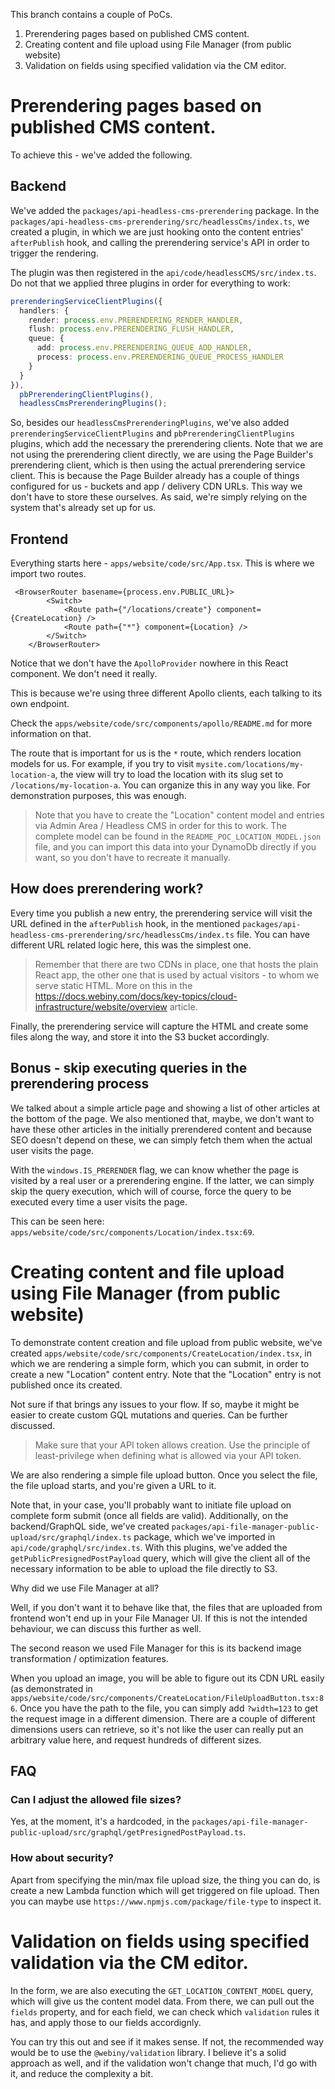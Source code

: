 This branch contains a couple of PoCs.

1. Prerendering pages based on published CMS content.
2. Creating content and file upload using File Manager (from public website)
3. Validation on fields using specified validation via the CM editor.

# Prerendering pages based on published CMS content.

To achieve this - we've added the following.

## Backend

We've added the `packages/api-headless-cms-prerendering` package. In the `packages/api-headless-cms-prerendering/src/headlessCms/index.ts`, we created a plugin, in which we are just hooking onto the content entries' `afterPublish` hook, and calling the prerendering service's API in order to trigger the rendering.

The plugin was then registered in the `api/code/headlessCMS/src/index.ts`. Do not that we applied three plugins in order for everything to work:

```ts
prerenderingServiceClientPlugins({
  handlers: {
    render: process.env.PRERENDERING_RENDER_HANDLER,
    flush: process.env.PRERENDERING_FLUSH_HANDLER,
    queue: {
      add: process.env.PRERENDERING_QUEUE_ADD_HANDLER,
      process: process.env.PRERENDERING_QUEUE_PROCESS_HANDLER
    }
  }
}),
  pbPrerenderingClientPlugins(),
  headlessCmsPrerenderingPlugins();
```

So, besides our `headlessCmsPrerenderingPlugins`, we've also added `prerenderingServiceClientPlugins` and `pbPrerenderingClientPlugins` plugins, which add the necessary the prerendering clients. Note that we are not using the prerendering client directly, we are using the Page Builder's prerendering client, which is then using the actual prerendering service client. This is because the Page Builder already has a couple of things configured for us - buckets and app / delivery CDN URLs. This way we don't have to store these ourselves. As said, we're simply relying on the system that's already set up for us.

## Frontend

Everything starts here - `apps/website/code/src/App.tsx`. This is where we import two routes.

```
 <BrowserRouter basename={process.env.PUBLIC_URL}>
        <Switch>
            <Route path={"/locations/create"} component={CreateLocation} />
            <Route path={"*"} component={Location} />
        </Switch>
    </BrowserRouter>
```

Notice that we don't have the `ApolloProvider` nowhere in this React component. We don't need it really.

This is because we're using three different Apollo clients, each talking to its own endpoint.

Check the `apps/website/code/src/components/apollo/README.md` for more information on that.

The route that is important for us is the `*` route, which renders location models for us. For example, if you try to visit `mysite.com/locations/my-location-a`, the view will try to load the location with its slug set to `/locations/my-location-a`. You can organize this in any way you like. For demonstration purposes, this was enough.

> Note that you have to create the "Location" content model and entries via Admin Area / Headless CMS in order for this to work. The complete model can be found in the `README_POC_LOCATION_MODEL.json` file, and you can import this data into your DynamoDb directly if you want, so you don't have to recreate it manually.

## How does prerendering work?

Every time you publish a new entry, the prerendering service will visit the URL defined in the `afterPublish` hook, in the mentioned `packages/api-headless-cms-prerendering/src/headlessCms/index.ts` file. You can have different URL related logic here, this was the simplest one.

> Remember that there are two CDNs in place, one that hosts the plain React app, the other one that is used by actual visitors - to whom we serve static HTML. More on this in the https://docs.webiny.com/docs/key-topics/cloud-infrastructure/website/overview article.

Finally, the prerendering service will capture the HTML and create some files along the way, and store it into the S3 bucket accordingly.

## Bonus - skip executing queries in the prerendering process

We talked about a simple article page and showing a list of other articles at the bottom of the page. We also mentioned that, maybe, we don't want to have these other articles in the initially prerendered content and because SEO doesn't depend on these, we can simply fetch them when the actual user visits the page.

With the `windows.IS_PRERENDER` flag, we can know whether the page is visited by a real user or a prerendering engine. If the latter, we can simply skip the query execution, which will of course, force the query to be executed every time a user visits the page.

This can be seen here: `apps/website/code/src/components/Location/index.tsx:69`.

# Creating content and file upload using File Manager (from public website)

To demonstrate content creation and file upload from public website, we've created `apps/website/code/src/components/CreateLocation/index.tsx`, in which we are rendering a simple form, which you can submit, in order to create a new "Location" content entry. Note that the "Location" entry is not published once its created.

Not sure if that brings any issues to your flow. If so, maybe it might be easier to create custom GQL mutations and queries. Can be further discussed.

> Make sure that your API token allows creation. Use the principle of least-privilege when defining what is allowed via your API token. 

We are also rendering a simple file upload button. Once you select the file, the file upload starts, and you're given a URL to it.

Note that, in your case, you'll probably want to initiate file upload on complete form submit (once all fields are valid). Additionally, on the backend/GraphQL side, we've created `packages/api-file-manager-public-upload/src/graphql/index.ts` package, which we've imported in `api/code/graphql/src/index.ts`. With this plugins, we've added the `getPublicPresignedPostPayload` query, which will give the client all of the necessary information to be able to upload the file directly to S3.

Why did we use File Manager at all?

Well, if you don't want it to behave like that, the files that are uploaded from frontend won't end up in your File Manager UI. If this is not the intended behaviour, we can discuss this further as well.

The second reason we used File Manager for this is its backend image transformation / optimization features.

When you upload an image, you will be able to figure out its CDN URL easily (as demonstrated in `apps/website/code/src/components/CreateLocation/FileUploadButton.tsx:86`. Once you have the path to the file, you can simply add `?width=123` to get the request image in a different dimension. There are a couple of different dimensions users can retrieve, so it's not like the user can really put an arbitrary value here, and request hundreds of different sizes.  

## FAQ

### Can I adjust the allowed file sizes?

Yes, at the moment, it's a hardcoded, in the `packages/api-file-manager-public-upload/src/graphql/getPresignedPostPayload.ts`.

### How about security?

Apart from specifying the min/max file upload size, the thing you can do, is create a new Lambda function which will get triggered on file upload.
Then you can maybe use `https://www.npmjs.com/package/file-type` to inspect it.
 
# Validation on fields using specified validation via the CM editor.

In the form, we are also executing the `GET_LOCATION_CONTENT_MODEL` query, which will give us the content model data. From there, we can pull out the `fields` property, and for each field, we can check which `validation` rules it has, and apply those to our fields accordignly.

You can try this out and see if it makes sense. If not, the recommended way would be to use the `@webiny/validation` library. I believe it's a solid approach as well, and if the validation won't change that much, I'd go with it, and reduce the complexity a bit.

